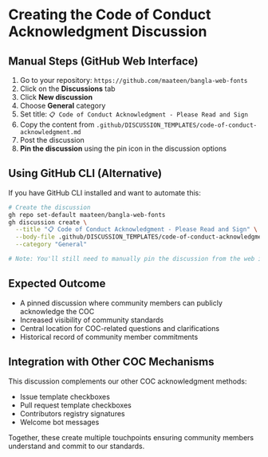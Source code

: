 # Creating the Code of Conduct Acknowledgment Discussion

## Manual Steps (GitHub Web Interface)

1. Go to your repository: `https://github.com/maateen/bangla-web-fonts`
2. Click on the **Discussions** tab
3. Click **New discussion**
4. Choose **General** category
5. Set title: `📋 Code of Conduct Acknowledgment - Please Read and Sign`
6. Copy the content from `.github/DISCUSSION_TEMPLATES/code-of-conduct-acknowledgment.md`
7. Post the discussion
8. **Pin the discussion** using the pin icon in the discussion options

## Using GitHub CLI (Alternative)

If you have GitHub CLI installed and want to automate this:

```bash
# Create the discussion
gh repo set-default maateen/bangla-web-fonts
gh discussion create \
  --title "📋 Code of Conduct Acknowledgment - Please Read and Sign" \
  --body-file .github/DISCUSSION_TEMPLATES/code-of-conduct-acknowledgment.md \
  --category "General"

# Note: You'll still need to manually pin the discussion from the web interface
```

## Expected Outcome

- A pinned discussion where community members can publicly acknowledge the COC
- Increased visibility of community standards
- Central location for COC-related questions and clarifications
- Historical record of community member commitments

## Integration with Other COC Mechanisms

This discussion complements our other COC acknowledgment methods:

- Issue template checkboxes
- Pull request template checkboxes
- Contributors registry signatures
- Welcome bot messages

Together, these create multiple touchpoints ensuring community members understand and commit to our standards.
